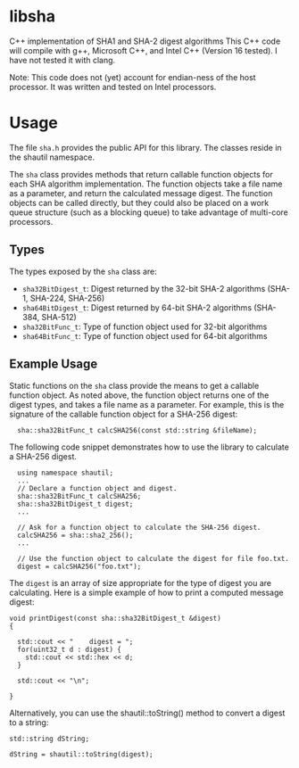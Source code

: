 # libsha

C++  implementation of SHA1 and SHA-2 digest algorithms
This C++ code will compile with g++, Microsoft C++, and Intel C++ (Version 16 tested). I have not 
tested it with clang.

Note: This code does not (yet) account for endian-ness of the host processor. It was written and 
tested on Intel processors.

# Usage

The file `sha.h` provides the public API for this library. The classes reside in the shautil namespace. 

The `sha` class provides methods that return callable function objects for each SHA algorithm implementation. The 
function objects take a file name as a parameter, and return the calculated message digest. The function objects 
can be called directly, but they could also be placed on a work queue structure (such as a blocking queue) 
to take advantage of multi-core processors.

## Types

The types exposed by the `sha` class are:

* `sha32BitDigest_t`: Digest returned by the 32-bit SHA-2 algorithms (SHA-1, SHA-224, SHA-256)
* `sha64BitDigest_t`: Digest returned by 64-bit SHA-2 algorithms (SHA-384, SHA-512)
* `sha32BitFunc_t`: Type of function object used for 32-bit algorithms
* `sha64BitFunc_t`: Type of function object used for 64-bit algorithms

## Example Usage

Static functions on the `sha` class provide the means to get a callable function object. As noted above, 
the function object returns one of the digest types, and takes a file name as a parameter. For example,
this is the signature of the callable function object for a SHA-256 digest:

```
  sha::sha32BitFunc_t calcSHA256(const std::string &fileName);
```

The following code snippet demonstrates how to use the library to calculate a SHA-256 digest.

```
  using namespace shautil;
  ...
  // Declare a function object and digest.
  sha::sha32BitFunc_t calcSHA256;
  sha::sha32BitDigest_t digest;
  ...

  // Ask for a function object to calculate the SHA-256 digest.
  calcSHA256 = sha::sha2_256();
  ...

  // Use the function object to calculate the digest for file foo.txt. 
  digest = calcSHA256("foo.txt");
```

The `digest` is an array of size appropriate for the type of digest you are calculating. Here
is a simple example of how to print a computed message digest:

```
void printDigest(const sha::sha32BitDigest_t &digest)
{

  std::cout << "    digest = ";
  for(uint32_t d : digest) {
    std::cout << std::hex << d;
  }

  std::cout << "\n";

}
```

Alternatively, you can use the shautil::toString() method to convert a digest to a string:

```
std::string dString;

dString = shautil::toString(digest);
```

